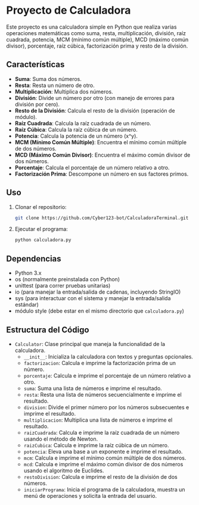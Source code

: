 # Proyecto de Calculadora

Este proyecto es una calculadora simple en Python que realiza varias operaciones matemáticas como suma, resta, multiplicación, división, raíz cuadrada, potencia, MCM (mínimo común múltiple), MCD (máximo común divisor), porcentaje, raíz cúbica, factorización prima y resto de la división.

## Características
- **Suma**: Suma dos números.
- **Resta**: Resta un número de otro.
- **Multiplicación**: Multiplica dos números.
- **División**: Divide un número por otro (con manejo de errores para división por cero).
- **Resto de la División**: Calcula el resto de la división (operación de módulo).
- **Raíz Cuadrada**: Calcula la raíz cuadrada de un número.
- **Raíz Cúbica**: Calcula la raíz cúbica de un número.
- **Potencia**: Calcula la potencia de un número (x^y).
- **MCM (Mínimo Común Múltiple)**: Encuentra el mínimo común múltiple de dos números.
- **MCD (Máximo Común Divisor)**: Encuentra el máximo común divisor de dos números.
- **Porcentaje**: Calcula el porcentaje de un número relativo a otro.
- **Factorización Prima**: Descompone un número en sus factores primos.

## Uso

1. Clonar el repositorio:
   ```bash
   git clone https://github.com/Cyber123-bot/CalculadoraTerminal.git
   ```

2. Ejecutar el programa:
   ```bash
   python calculadora.py
   ```

## Dependencias
- Python 3.x
- os (normalmente preinstalada con Python)
- unittest (para correr pruebas unitarias)
- io (para manejar la entrada/salida de cadenas, incluyendo StringIO)
- sys (para interactuar con el sistema y manejar la entrada/salida estándar)
- módulo style (debe estar en el mismo directorio que `calculadora.py`)

## Estructura del Código

- `Calculator`: Clase principal que maneja la funcionalidad de la calculadora.
  - `__init__`: Inicializa la calculadora con textos y preguntas opcionales.
  - `factorizacion`: Calcula e imprime la factorización prima de un número.
  - `porcentaje`: Calcula e imprime el porcentaje de un número relativo a otro.
  - `suma`: Suma una lista de números e imprime el resultado.
  - `resta`: Resta una lista de números secuencialmente e imprime el resultado.
  - `division`: Divide el primer número por los números subsecuentes e imprime el resultado.
  - `multiplicacion`: Multiplica una lista de números e imprime el resultado.
  - `raizCuadrada`: Calcula e imprime la raíz cuadrada de un número usando el método de Newton.
  - `raizCubica`: Calcula e imprime la raíz cúbica de un número.
  - `potencia`: Eleva una base a un exponente e imprime el resultado.
  - `mcm`: Calcula e imprime el mínimo común múltiple de dos números.
  - `mcd`: Calcula e imprime el máximo común divisor de dos números usando el algoritmo de Euclides.
  - `restoDivision`: Calcula e imprime el resto de la división de dos números.
  - `iniciarPrograma`: Inicia el programa de la calculadora, muestra un menú de operaciones y solicita la entrada del usuario.